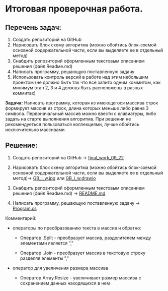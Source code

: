 # Итоговая проверочная работа.

## Перечень задач:
1. Создать репозиторий на GitHub
2. Нарисовать блок схему алгоритма (можно обойтись блок-схемой основной содержательной части, если вы выделяете ее в отдельный метод)
3. Снабдить репозиторий оформленным текстовым описанием решения (файл Readмe.md)
4. Написать программу, решающую поставленную задачу
5. Использовать контроль версий в работе над этим небольшим проектом (не должно быть так что все залито одним коммитом, как минимум этап 2, 3 и 4 должны быть расположены в разных коммитах)

**Задача:** Написать программу, которая из имеющегося массива строк формирует массив из строк, длина которых меньше либо равна 3 символа. Первоначальный массив можно ввести с клавиатуры, либо задать на старте выполнения алгоритма. При решении не рекомендуеться пользоваться коллекциями, лучше обойтись исключительно массивами.

## Решение:

1. Создать репозиторий на GitHub -> [final_work_09_22][gb1]

2. Нарисовать блок схему алгоритма (можно обойтись блок-схемой основной содержательной части, если вы выделяете ее в отдельный метод)-> [GB_i_w.jpg][gb2] или [GB_i_w.drawio][gb3]

3. Снабдить репозиторий оформленным текстовым описанием решения (файл Readмe.md) -> [README.md][gb4]

4. Написать программу, решающую поставленную задачу -> [Program.cs][gb5]

Комментарий:

- операторы по преобразованию текста в массив и обратно:

  * Оператор .Split - преобразует массив, разделителем между элементами является ","

  * Оператор .Join - преобразует массив в текстовую строку разделяя элементы "," 

- оператор для увеличения размера массива

  * Оператор Array.Resize - увеличивает размер массива с сохранением данных находящихся в нем

[gb1]: https://github.com/NikitaX007/final_work_09_22
[gb2]: https://github.com/NikitaX007/final_work_09_22/blob/master/GB_i_w.jpg
[gb3]: https://github.com/NikitaX007/final_work_09_22/blob/master/GB_i_w.drawio
[gb4]: https://github.com/NikitaX007/final_work_09_22/blob/main/README.md
[gb5]: https://github.com/NikitaX007/final_work_09_22/blob/master_2/zadanie/Program.cs